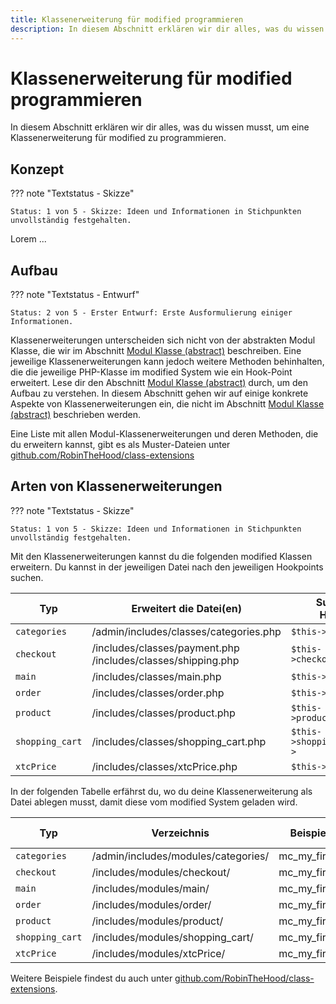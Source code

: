```yaml
---
title: Klassenerweiterung für modified programmieren
description: In diesem Abschnitt erklären wir dir alles, was du wissen musst, um eine Klassenerweiterung für modified zu programmieren.
---
```


# Klassenerweiterung für modified programmieren

In diesem Abschnitt erklären wir dir alles, was du wissen musst, um eine Klassenerweiterung für modified zu programmieren.

## Konzept

??? note "Textstatus - Skizze"

    Status: 1 von 5 - Skizze: Ideen und Informationen in Stichpunkten unvollständig festgehalten.

Lorem ...

## Aufbau

??? note "Textstatus - Entwurf"

    Status: 2 von 5 - Erster Entwurf: Erste Ausformulierung einiger Informationen.

Klassenerweiterungen unterscheiden sich nicht von der abstrakten Modul Klasse, die wir im Abschnitt [Modul Klasse (abstract)](/module-class/) beschreiben. Eine jeweilige Klassenerweiterungen kann jedoch weitere Methoden behinhalten, die die jeweilige PHP-Klasse im modified System wie ein Hook-Point erweitert. Lese dir den Abschnitt [Modul Klasse (abstract)](/module-class/) durch, um den Aufbau zu verstehen. In diesem Abschnitt gehen wir auf einige konkrete Aspekte von Klassenerweiterungen ein, die nicht im Abschnitt [Modul Klasse (abstract)](/module-class/) beschrieben werden.

Eine Liste mit allen Modul-Klassenerweiterungen und deren Methoden, die du erweitern kannst, gibt es als Muster-Dateien unter [github.com/RobinTheHood/class-extensions](https://github.com/RobinTheHood/class-extensions)

## Arten von Klassenerweiterungen

??? note "Textstatus - Skizze"

    Status: 1 von 5 - Skizze: Ideen und Informationen in Stichpunkten unvollständig festgehalten.


Mit den Klassenerweiterungen kannst du die folgenden modified Klassen erweitern. Du kannst in der jeweiligen Datei nach den jeweiligen Hookpoints suchen.

| Typ             | Erweitert die Datei(en)                                         | Suche nach Hookpoint           |
|-----------------|-----------------------------------------------------------------|--------------------------------|
| `categories`    | /admin/includes/classes/categories.php                          | `$this->catModules->`          |
| `checkout`      | /includes/classes/payment.php<br>/includes/classes/shipping.php | `$this->checkoutModules->`     |
| `main`          | /includes/classes/main.php                                      | `$this->mainModules->`         |
| `order`         | /includes/classes/order.php                                     | `$this->orderModules->`        |
| `product`       | /includes/classes/product.php                                   | `$this->productModules->`      |
| `shopping_cart` | /includes/classes/shopping_cart.php                             | `$this->shoppingCartModules->` |
| `xtcPrice`      | /includes/classes/xtcPrice.php                                  | `$this->priceModules->`        |


In der folgenden Tabelle erfährst du, wo du deine Klassenerweiterung als Datei ablegen musst, damit diese vom modified System geladen wird.

| Typ             | Verzeichnis | Beispiel Dateiname | Beispiel Klassenname |
|-----------------|-------------|--------------------|----------------------|
| `categories`    | /admin/includes/modules/categories/ | mc_my_first_module.php | mc_my_first_module |
| `checkout`      | /includes/modules/checkout/ | mc_my_first_module.php | mc_my_first_module |
| `main`          | /includes/modules/main/ | mc_my_first_module.php | mc_my_first_module |
| `order`         | /includes/modules/order/ | mc_my_first_module.php | mc_my_first_module |
| `product`       | /includes/modules/product/ | mc_my_first_module.php | mc_my_first_module |
| `shopping_cart` | /includes/modules/shopping_cart/ | mc_my_first_module.php | mc_my_first_module |
| `xtcPrice`      | /includes/modules/xtcPrice/ | mc_my_first_module.php | mc_my_first_module |

Weitere Beispiele findest du auch unter [github.com/RobinTheHood/class-extensions](https://github.com/RobinTheHood/class-extensions).